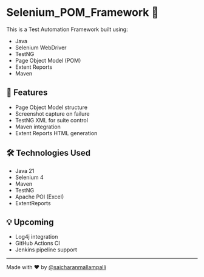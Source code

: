 # Selenium_POM_Framework 🚀

This is a Test Automation Framework built using:
- Java
- Selenium WebDriver
- TestNG
- Page Object Model (POM)
- Extent Reports
- Maven

## 📁 Features
- Page Object Model structure
- Screenshot capture on failure
- TestNG XML for suite control
- Maven integration
- Extent Reports HTML generation

## 🛠 Technologies Used
- Java 21
- Selenium 4
- Maven
- TestNG
- Apache POI (Excel)
- ExtentReports

## 💡 Upcoming
- Log4j integration
- GitHub Actions CI
- Jenkins pipeline support

---

Made with ❤️ by [@saicharanmallampalli](https://github.com/saicharanmallampalli)
